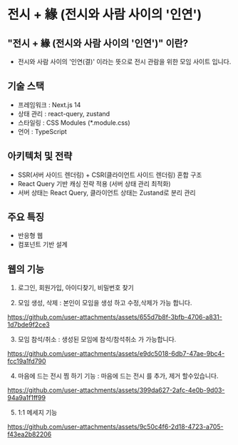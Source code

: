 # 전시 + 緣 (전시와 사람 사이의 '인연')

## "전시 + 緣 (전시와 사람 사이의 '인연')" 이란?
- 전시와 사람 사이의 '인연(결)' 이라는 뜻으로 전시 관람을 위한 모임 사이트 입니다. 

## 기술 스택 
- 프레임워크 : Next.js 14
- 상태 관리 : react-query, zustand
- 스타일링 : CSS Modules (*.module.css)
- 언어 : TypeScript

## 아키텍처 및 전략
- SSR(서버 사이드 렌더링) + CSR(클라이언트 사이드 렌더링) 혼합 구조
- React Query 기반 캐싱 전략 적용 (서버 상태 관리 최적화)
- 서버 상태는 React Query, 클라이언트 상태는 Zustand로 분리 관리

## 주요 특징 
- 반응형 웹
- 컴포넌트 기반 설계

## 웹의 기능
1.  로그인, 회원가입, 아이디찾기, 비밀번호 찾기

2.  모임 생성, 삭제 : 본인이 모임을 생성 하고 수정,삭제가 가능 합니다.
> 
https://github.com/user-attachments/assets/655d7b8f-3bfb-4706-a831-1d7bde9f2ce3

3.  모임 참석/취소 : 생성된 모임에 참석/참석취소 가 가능합니다.
>
https://github.com/user-attachments/assets/e9dc5018-6db7-47ae-9bc4-fcc19a1fd790

4.  마음에 드는 전시 찜 하기 기능 : 마음에 드는 전시 를 추가, 제거 할수있습니다. 
>
https://github.com/user-attachments/assets/399da627-2afc-4e0b-9d03-94a9a1f1ff99

5. 1:1 메세지 기능
>
https://github.com/user-attachments/assets/9c50c4f6-2d18-4723-a705-f43ea2b82206


 


